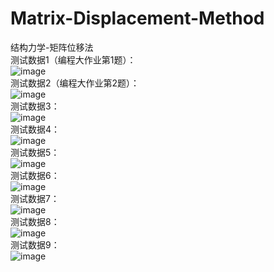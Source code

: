 # Matrix-Displacement-Method
结构力学-矩阵位移法</br>
测试数据1（编程大作业第1题）：</br>
![image](https://github.com/Ron-Wang/Matlab_yueyumo/blob/master/image/1.jpg)</br>
测试数据2（编程大作业第2题）：</br>
![image](https://github.com/Ron-Wang/Matlab_yueyumo/blob/master/image/2.jpg)</br>
测试数据3：</br>
![image](https://github.com/Ron-Wang/Matlab_yueyumo/blob/master/image/3.jpg)</br>
测试数据4：</br>
![image](https://github.com/Ron-Wang/Matlab_yueyumo/blob/master/image/4.jpg)</br>
测试数据5：</br>
![image](https://github.com/Ron-Wang/Matlab_yueyumo/blob/master/image/5.jpg)</br>
测试数据6：</br>
![image](https://github.com/Ron-Wang/Matlab_yueyumo/blob/master/image/6.jpg)</br>
测试数据7：</br>
![image](https://github.com/Ron-Wang/Matlab_yueyumo/blob/master/image/7.jpg)</br>
测试数据8：</br>
![image](https://github.com/Ron-Wang/Matlab_yueyumo/blob/master/image/8.jpg)</br>
测试数据9：</br>
![image](https://github.com/Ron-Wang/Matlab_yueyumo/blob/master/image/9.jpg)</br>

